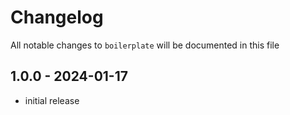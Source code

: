 # Changelog

All notable changes to `boilerplate` will be documented in this file

## 1.0.0 - 2024-01-17

- initial release
